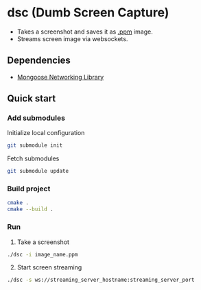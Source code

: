 # dsc (Dumb Screen Capture)
  - Takes a screenshot and saves it as [.ppm](https://en.wikipedia.org/wiki/Netpbm) image.
  - Streams screen image via websockets.

## Dependencies
  * [Mongoose Networking Library](https://github.com/cesanta/mongoose)

## Quick start
### Add submodules
Initialize local configuration
```bash
git submodule init
```
Fetch submodules
```bash
git submodule update
```

### Build project
```bash
cmake .
cmake --build .
```

### Run
1. Take a screenshot
```bash
./dsc -i image_name.ppm
```
2. Start screen streaming
```bash
./dsc -s ws://streaming_server_hostname:streaming_server_port
```
